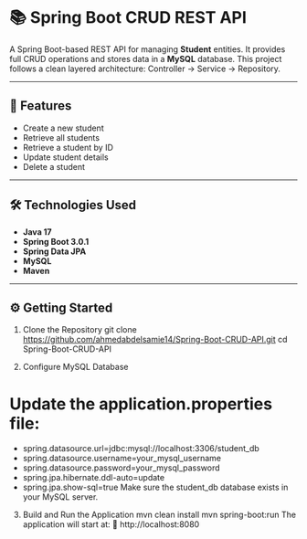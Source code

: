 # 📚 Spring Boot CRUD REST API

A Spring Boot-based REST API for managing **Student** entities. It provides full CRUD operations and stores data in a **MySQL** database. This project follows a clean layered architecture: Controller → Service → Repository.

---

## 🚀 Features

- Create a new student
- Retrieve all students
- Retrieve a student by ID
- Update student details
- Delete a student

---

## 🛠️ Technologies Used

- **Java 17**
- **Spring Boot 3.0.1**
- **Spring Data JPA**
- **MySQL**
- **Maven**

---

## ⚙️ Getting Started

1. Clone the Repository
git clone https://github.com/ahmedabdelsamie14/Spring-Boot-CRUD-API.git
cd Spring-Boot-CRUD-API

2. Configure MySQL Database
# Update the application.properties file:
- spring.datasource.url=jdbc:mysql://localhost:3306/student_db
- spring.datasource.username=your_mysql_username
- spring.datasource.password=your_mysql_password
- spring.jpa.hibernate.ddl-auto=update
- spring.jpa.show-sql=true
Make sure the student_db database exists in your MySQL server.

3. Build and Run the Application
mvn clean install
mvn spring-boot:run
The application will start at:
🔗 http://localhost:8080

